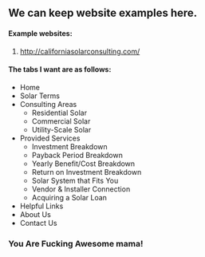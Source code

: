 ## We can keep website examples here.

#### Example websites:

1. http://californiasolarconsulting.com/

      
#### The tabs I want are as follows: 
* Home 
* Solar Terms
* Consulting Areas
     * Residential Solar
     * Commercial Solar
     * Utility-Scale Solar
* Provided Services
     * Investment Breakdown
     * Payback Period Breakdown
     * Yearly Benefit/Cost Breakdown
     * Return on Investment Breakdown
     * Solar System that Fits You
     * Vendor & Installer Connection
     * Acquiring a Solar Loan 
* Helpful Links
* About Us 
* Contact Us 
      
### You Are Fucking Awesome mama!
